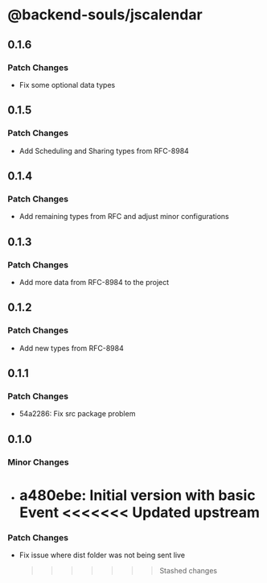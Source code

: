 # @backend-souls/jscalendar

## 0.1.6

### Patch Changes

- Fix some optional data types

## 0.1.5

### Patch Changes

- Add Scheduling and Sharing types from RFC-8984

## 0.1.4

### Patch Changes

- Add remaining types from RFC and adjust minor configurations

## 0.1.3

### Patch Changes

- Add more data from RFC-8984 to the project

## 0.1.2

### Patch Changes

- Add new types from RFC-8984

## 0.1.1

### Patch Changes

- 54a2286: Fix src package problem

## 0.1.0

### Minor Changes

- a480ebe: Initial version with basic Event
  <<<<<<< Updated upstream
  =======

### Patch Changes

- Fix issue where dist folder was not being sent live
  > > > > > > > Stashed changes
